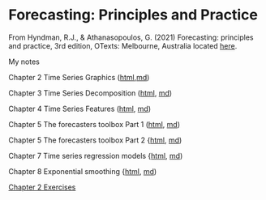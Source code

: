 # Forecasting: Principles and Practice

From Hyndman, R.J., & Athanasopoulos, G. (2021) Forecasting: principles and practice, 3rd edition, OTexts: Melbourne, Australia located [here](https://otexts.com/fpp3/index.html).

My notes

Chapter 2 Time Series Graphics ([html](docs/Chapter2.html),[md](docs/Chapter2.md))

Chapter 3 Time Series Decomposition ([html](docs/Chapter3.html), [md](docs/Chapter3.md))

Chapter 4 Time Series Features ([html](docs/Chapter4.html), [md](docs/Chapter4.md))

Chapter 5 The forecasters toolbox Part 1 ([html](docs/Chapter5.1.html), [md](docs/Chapter5.1.md))

Chapter 5 The forecasters toolbox Part 2 {[html](docs/Chapter5.2.html), [md](docs/Chapter5.2.md))

Chapter 7 Time series regression models {[html](docs/Chapter7.html), [md](docs/Chapter7.md))

Chapter 8 Exponential smoothing {[html](docs/Chapter8.html), [md](docs/Chapter8.md))

[Chapter 2 Exercises](exercises/Ch2Exercises.md)